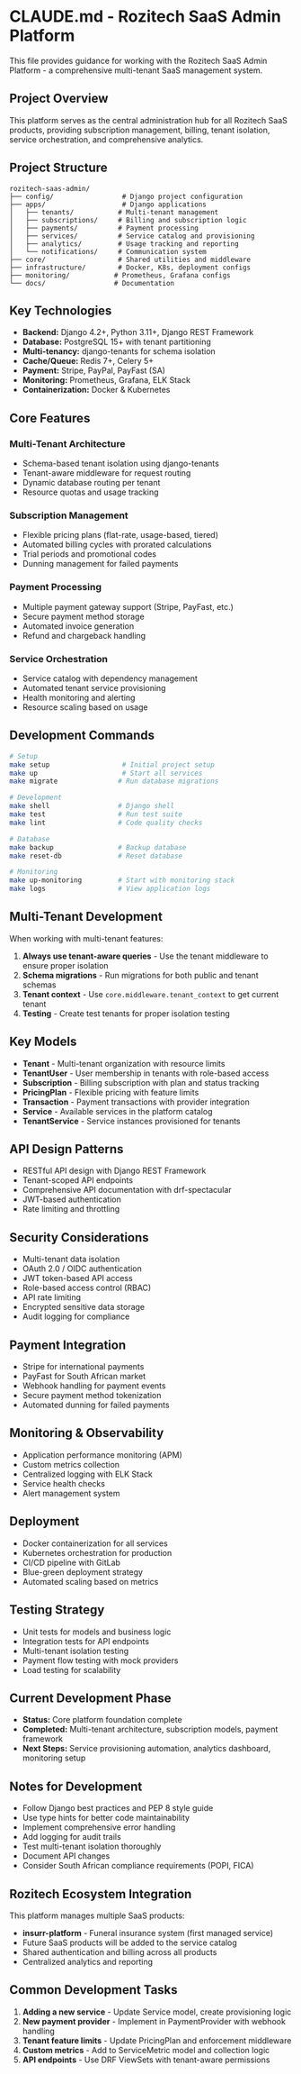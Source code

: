 # CLAUDE.md - Rozitech SaaS Admin Platform

This file provides guidance for working with the Rozitech SaaS Admin Platform - a comprehensive multi-tenant SaaS management system.

## Project Overview
This platform serves as the central administration hub for all Rozitech SaaS products, providing subscription management, billing, tenant isolation, service orchestration, and comprehensive analytics.

## Project Structure
```
rozitech-saas-admin/
├── config/                 # Django project configuration
├── apps/                   # Django applications
│   ├── tenants/           # Multi-tenant management
│   ├── subscriptions/     # Billing and subscription logic
│   ├── payments/          # Payment processing
│   ├── services/          # Service catalog and provisioning
│   ├── analytics/         # Usage tracking and reporting
│   └── notifications/     # Communication system
├── core/                  # Shared utilities and middleware
├── infrastructure/        # Docker, K8s, deployment configs
├── monitoring/           # Prometheus, Grafana configs
└── docs/                 # Documentation
```

## Key Technologies
- **Backend:** Django 4.2+, Python 3.11+, Django REST Framework
- **Database:** PostgreSQL 15+ with tenant partitioning
- **Multi-tenancy:** django-tenants for schema isolation
- **Cache/Queue:** Redis 7+, Celery 5+
- **Payment:** Stripe, PayPal, PayFast (SA)
- **Monitoring:** Prometheus, Grafana, ELK Stack
- **Containerization:** Docker & Kubernetes

## Core Features
### Multi-Tenant Architecture
- Schema-based tenant isolation using django-tenants
- Tenant-aware middleware for request routing
- Dynamic database routing per tenant
- Resource quotas and usage tracking

### Subscription Management
- Flexible pricing plans (flat-rate, usage-based, tiered)
- Automated billing cycles with prorated calculations
- Trial periods and promotional codes
- Dunning management for failed payments

### Payment Processing
- Multiple payment gateway support (Stripe, PayFast, etc.)
- Secure payment method storage
- Automated invoice generation
- Refund and chargeback handling

### Service Orchestration
- Service catalog with dependency management
- Automated tenant service provisioning
- Health monitoring and alerting
- Resource scaling based on usage

## Development Commands
```bash
# Setup
make setup                  # Initial project setup
make up                     # Start all services
make migrate               # Run database migrations

# Development
make shell                 # Django shell
make test                  # Run test suite
make lint                  # Code quality checks

# Database
make backup                # Backup database
make reset-db              # Reset database

# Monitoring
make up-monitoring         # Start with monitoring stack
make logs                  # View application logs
```

## Multi-Tenant Development
When working with multi-tenant features:

1. **Always use tenant-aware queries** - Use the tenant middleware to ensure proper isolation
2. **Schema migrations** - Run migrations for both public and tenant schemas
3. **Tenant context** - Use `core.middleware.tenant_context` to get current tenant
4. **Testing** - Create test tenants for proper isolation testing

## Key Models
- **Tenant** - Multi-tenant organization with resource limits
- **TenantUser** - User membership in tenants with role-based access
- **Subscription** - Billing subscription with plan and status tracking
- **PricingPlan** - Flexible pricing with feature limits
- **Transaction** - Payment transactions with provider integration
- **Service** - Available services in the platform catalog
- **TenantService** - Service instances provisioned for tenants

## API Design Patterns
- RESTful API design with Django REST Framework
- Tenant-scoped API endpoints
- Comprehensive API documentation with drf-spectacular
- JWT-based authentication
- Rate limiting and throttling

## Security Considerations
- Multi-tenant data isolation
- OAuth 2.0 / OIDC authentication
- JWT token-based API access
- Role-based access control (RBAC)
- API rate limiting
- Encrypted sensitive data storage
- Audit logging for compliance

## Payment Integration
- Stripe for international payments
- PayFast for South African market
- Webhook handling for payment events
- Secure payment method tokenization
- Automated dunning for failed payments

## Monitoring & Observability
- Application performance monitoring (APM)
- Custom metrics collection
- Centralized logging with ELK Stack
- Service health checks
- Alert management system

## Deployment
- Docker containerization for all services
- Kubernetes orchestration for production
- CI/CD pipeline with GitLab
- Blue-green deployment strategy
- Automated scaling based on metrics

## Testing Strategy
- Unit tests for models and business logic
- Integration tests for API endpoints
- Multi-tenant isolation testing
- Payment flow testing with mock providers
- Load testing for scalability

## Current Development Phase
- **Status:** Core platform foundation complete
- **Completed:** Multi-tenant architecture, subscription models, payment framework
- **Next Steps:** Service provisioning automation, analytics dashboard, monitoring setup

## Notes for Development
- Follow Django best practices and PEP 8 style guide
- Use type hints for better code maintainability
- Implement comprehensive error handling
- Add logging for audit trails
- Test multi-tenant isolation thoroughly
- Document API changes
- Consider South African compliance requirements (POPI, FICA)

## Rozitech Ecosystem Integration
This platform manages multiple SaaS products:
- **insurr-platform** - Funeral insurance system (first managed service)
- Future SaaS products will be added to the service catalog
- Shared authentication and billing across all products
- Centralized analytics and reporting

## Common Development Tasks
1. **Adding a new service** - Update Service model, create provisioning logic
2. **New payment provider** - Implement in PaymentProvider with webhook handling
3. **Tenant feature limits** - Update PricingPlan and enforcement middleware
4. **Custom metrics** - Add to ServiceMetric model and collection logic
5. **API endpoints** - Use DRF ViewSets with tenant-aware permissions